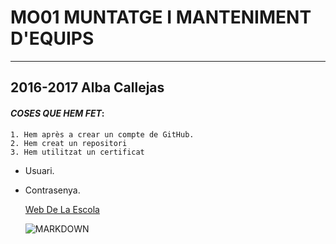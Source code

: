 # MO01 MUNTATGE I MANTENIMENT D'EQUIPS
--------------------------------------
## 2016-2017 Alba Callejas
#### *COSES QUE HEM FET*:

    1. Hem après a crear un compte de GitHub.  
    2. Hem creat un repositori
    3. Hem utilitzat un certificat

* Usuari.
* Contrasenya.

    [Web De La Escola](https://sites.google.com/a/correu.escoladeltreball.org/smx-edt/home/smx1)
    
    ![MARKDOWN](https://upload.wikimedia.org/wikipedia/commons/thumb/4/48/Markdown-mark.svg/2000px-Markdown-mark.svg.png)
    
